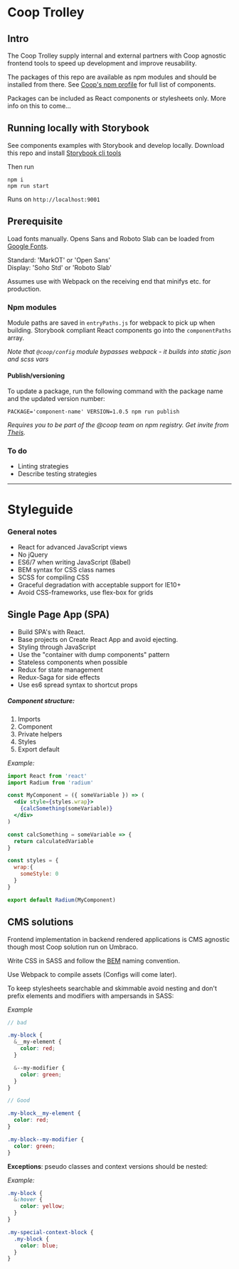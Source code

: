 # Coop Trolley

## Intro

The Coop Trolley supply internal and external partners with Coop agnostic frontend tools to speed up development and improve reusability.

The packages of this repo are available as npm modules and should be installed from there. See [Coop's npm profile](https://www.npmjs.com/org/coop) for full list of components.

Packages can be included as React components or stylesheets only. More info on this to come...

## Running locally with Storybook

See components examples with Storybook and develop locally. Download this repo and install [Storybook cli tools](https://github.com/storybooks/storybook)

Then run
```
npm i
npm run start
```

Runs on `http://localhost:9001`

## Prerequisite

Load fonts manually. Opens Sans and Roboto Slab can be loaded from [Google Fonts](https://fonts.google.com/selection?query=open&selection.family=Open+Sans:400,400i,600,600i,800|Roboto+Slab:400,700).

Standard: 'MarkOT' or 'Open Sans'  \
Display: 'Soho Std' or 'Roboto Slab'

Assumes use with Webpack on the receiving end that minifys etc. for production.

### Npm modules

Module paths are saved in `entryPaths.js` for webpack to pick up when building. Storybook compliant React components go into the `componentPaths` array.

*Note that `@coop/config` module bypasses webpack - it builds into static json and scss vars*

#### Publish/versioning

To update a package, run the following command with the package name and the updated version number:

`PACKAGE='component-name' VERSION=1.0.5 npm run publish`

*Requires you to be part of the @coop team on npm registry. Get invite from [Theis](mailto:theis.froehlich@coop.dk@coop).*

### To do

- Linting strategies
- Describe testing strategies

---

# Styleguide

### General notes
- React for advanced JavaScript views
- No jQuery
- ES6/7 when writing JavaScript (Babel)
- BEM syntax for CSS class names
- SCSS for compiling CSS
- Graceful degradation with acceptable support for IE10+
- Avoid CSS-frameworks, use flex-box for grids

## Single Page App (SPA)

- Build SPA's with React.
- Base projects on Create React App and avoid ejecting.
- Styling through JavaScript
- Use the "container with dump components" pattern
- Stateless components when possible
- Redux for state management
- Redux-Saga for side effects
- Use es6 spread syntax to shortcut props

##### Component structure:
1. Imports
2. Component
3. Private helpers
4. Styles
5. Export default

*Example:*

```jsx
import React from 'react'
import Radium from 'radium'

const MyComponent = ({ someVariable }) => (
  <div style={styles.wrap}>
    {calcSomething(someVariable)}
  </div>
)

const calcSomething = someVariable => {
  return calculatedVariable
}

const styles = {
  wrap:{
    someStyle: 0
  }
}

export default Radium(MyComponent)

```

## CMS solutions

Frontend implementation in backend rendered applications is CMS agnostic though most Coop solution run on Umbraco.

Write CSS in SASS and follow the [BEM](http://getbem.com/) naming convention.

Use Webpack to compile assets (Configs will come later).

To keep stylesheets searchable and skimmable avoid nesting and don't prefix elements and modifiers with ampersands in SASS:

*Example*

```SCSS
// bad

.my-block {
  &__my-element {
    color: red;
  }

  &--my-modifier {
    color: green;
  }
}

// Good

.my-block__my-element {
  color: red;
}

.my-block--my-modifier {
  color: green;
}
```

**Exceptions**: pseudo classes and context versions should be nested:

*Example:*

```SCSS
.my-block {
  &:hover {
    color: yellow;
  }
}

.my-special-context-block {
  .my-block {
    color: blue;
  }
}
```
